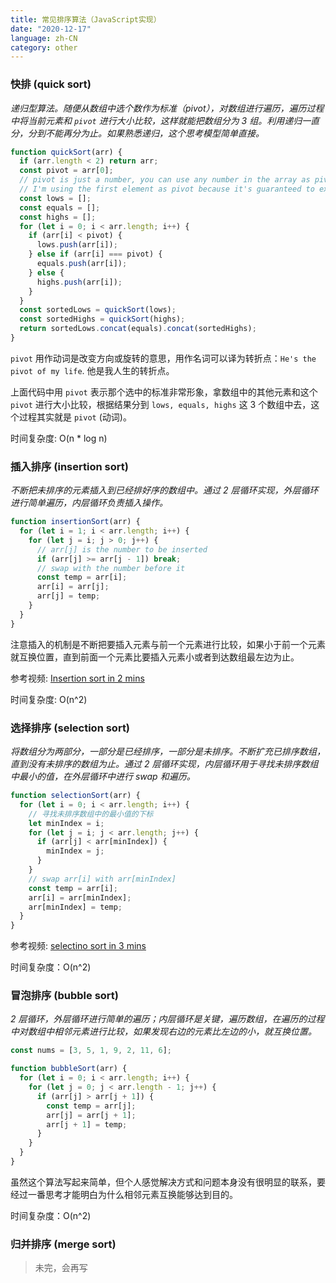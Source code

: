 ```yaml
---
title: 常见排序算法（JavaScript实现）
date: "2020-12-17"
language: zh-CN
category: other
---
```


### 快排 (quick sort)

_递归型算法。随便从数组中选个数作为标准（pivot），对数组进行遍历，遍历过程中将当前元素和 `pivot` 进行大小比较，这样就能把数组分为 3 组。利用递归一直分，分到不能再分为止。如果熟悉递归，这个思考模型简单直接。_

```javascript
function quickSort(arr) {
  if (arr.length < 2) return arr;
  const pivot = arr[0];
  // pivot is just a number, you can use any number in the array as pivot
  // I'm using the first element as pivot because it's guaranteed to exist
  const lows = [];
  const equals = [];
  const highs = [];
  for (let i = 0; i < arr.length; i++) {
    if (arr[i] < pivot) {
      lows.push(arr[i]);
    } else if (arr[i] === pivot) {
      equals.push(arr[i]);
    } else {
      highs.push(arr[i]);
    }
  }
  const sortedLows = quickSort(lows);
  const sortedHighs = quickSort(highs);
  return sortedLows.concat(equals).concat(sortedHighs);
}
```

`pivot` 用作动词是改变方向或旋转的意思，用作名词可以译为转折点：`He's the pivot of my life`. 他是我人生的转折点。

上面代码中用 `pivot` 表示那个选中的标准非常形象，拿数组中的其他元素和这个 `pivot` 进行大小比较，根据结果分到 `lows, equals, highs` 这 3 个数组中去，这个过程其实就是 `pivot` (动词)。

时间复杂度: O(n \* log n)

### 插入排序 (insertion sort)

_不断把未排序的元素插入到已经排好序的数组中。通过 2 层循环实现，外层循环进行简单遍历，内层循环负责插入操作。_

```javascript
function insertionSort(arr) {
  for (let i = 1; i < arr.length; i++) {
    for (let j = i; j > 0; j++) {
      // arr[j] is the number to be inserted
      if (arr[j] >= arr[j - 1]) break;
      // swap with the number before it
      const temp = arr[i];
      arr[i] = arr[j];
      arr[j] = temp;
    }
  }
}
```

注意插入的机制是不断把要插入元素与前一个元素进行比较，如果小于前一个元素就互换位置，直到前面一个元素比要插入元素小或者到达数组最左边为止。

参考视频: [Insertion sort in 2 mins](https://www.youtube.com/watch?v=JU767SDMDvA)

时间复杂度: O(n^2)

### 选择排序 (selection sort)

_将数组分为两部分，一部分是已经排序，一部分是未排序。不断扩充已排序数组，直到没有未排序的数组为止。通过 2 层循环实现，内层循环用于寻找未排序数组中最小的值，在外层循环中进行 swap 和遍历。_

```javascript
function selectionSort(arr) {
  for (let i = 0; i < arr.length; i++) {
    // 寻找未排序数组中的最小值的下标
    let minIndex = i;
    for (let j = i; j < arr.length; j++) {
      if (arr[j] < arr[minIndex]) {
        minIndex = j;
      }
    }
    // swap arr[i] with arr[minIndex]
    const temp = arr[i];
    arr[i] = arr[minIndex];
    arr[minIndex] = temp;
  }
}
```

参考视频: [selectino sort in 3 mins](https://www.youtube.com/watch?v=g-PGLbMth_g)

时间复杂度：O(n^2)

### 冒泡排序 (bubble sort)

_2 层循环，外层循环进行简单的遍历；内层循环是关键，遍历数组，在遍历的过程中对数组中相邻元素进行比较，如果发现右边的元素比左边的小，就互换位置。_

```javascript
const nums = [3, 5, 1, 9, 2, 11, 6];

function bubbleSort(arr) {
  for (let i = 0; i < arr.length; i++) {
    for (let j = 0; j < arr.length - 1; j++) {
      if (arr[j] > arr[j + 1]) {
        const temp = arr[j];
        arr[j] = arr[j + 1];
        arr[j + 1] = temp;
      }
    }
  }
}
```

虽然这个算法写起来简单，但个人感觉解决方式和问题本身没有很明显的联系，要经过一番思考才能明白为什么相邻元素互换能够达到目的。

时间复杂度：O(n^2)

### 归并排序 (merge sort)

> 未完，会再写
